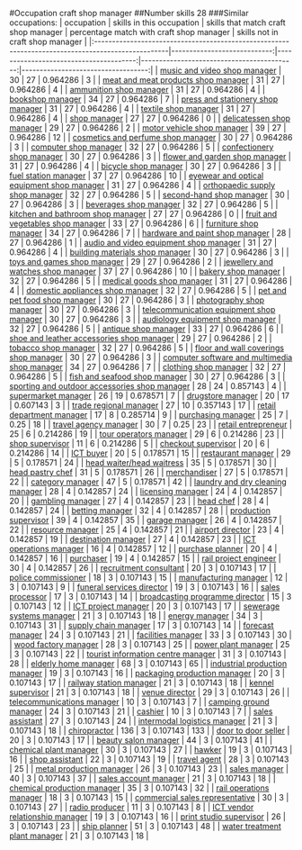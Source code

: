 #Occupation craft shop manager
##Number skills 28
###Similar occupations:
| occupation                                                                                        |   skills in this occupation |   skills that match craft shop manager |   percentage match with craft shop manager |   skills not in craft shop manager |
|:--------------------------------------------------------------------------------------------------|----------------------------:|---------------------------------------:|-------------------------------------------:|-----------------------------------:|
| [music and video shop manager](music_and_video_shop_manager.md)                                   |                          30 |                                     27 |                                   0.964286 |                                  3 |
| [meat and meat products shop manager](meat_and_meat_products_shop_manager.md)                     |                          31 |                                     27 |                                   0.964286 |                                  4 |
| [ammunition shop manager](ammunition_shop_manager.md)                                             |                          31 |                                     27 |                                   0.964286 |                                  4 |
| [bookshop manager](bookshop_manager.md)                                                           |                          34 |                                     27 |                                   0.964286 |                                  7 |
| [press and stationery shop manager](press_and_stationery_shop_manager.md)                         |                          31 |                                     27 |                                   0.964286 |                                  4 |
| [textile shop manager](textile_shop_manager.md)                                                   |                          31 |                                     27 |                                   0.964286 |                                  4 |
| [shop manager](shop_manager.md)                                                                   |                          27 |                                     27 |                                   0.964286 |                                  0 |
| [delicatessen shop manager](delicatessen_shop_manager.md)                                         |                          29 |                                     27 |                                   0.964286 |                                  2 |
| [motor vehicle shop manager](motor_vehicle_shop_manager.md)                                       |                          39 |                                     27 |                                   0.964286 |                                 12 |
| [cosmetics and perfume shop manager](cosmetics_and_perfume_shop_manager.md)                       |                          30 |                                     27 |                                   0.964286 |                                  3 |
| [computer shop manager](computer_shop_manager.md)                                                 |                          32 |                                     27 |                                   0.964286 |                                  5 |
| [confectionery shop manager](confectionery_shop_manager.md)                                       |                          30 |                                     27 |                                   0.964286 |                                  3 |
| [flower and garden shop manager](flower_and_garden_shop_manager.md)                               |                          31 |                                     27 |                                   0.964286 |                                  4 |
| [bicycle shop manager](bicycle_shop_manager.md)                                                   |                          30 |                                     27 |                                   0.964286 |                                  3 |
| [fuel station manager](fuel_station_manager.md)                                                   |                          37 |                                     27 |                                   0.964286 |                                 10 |
| [eyewear and optical equipment shop manager](eyewear_and_optical_equipment_shop_manager.md)       |                          31 |                                     27 |                                   0.964286 |                                  4 |
| [orthopaedic supply shop manager](orthopaedic_supply_shop_manager.md)                             |                          32 |                                     27 |                                   0.964286 |                                  5 |
| [second-hand shop manager](second-hand_shop_manager.md)                                           |                          30 |                                     27 |                                   0.964286 |                                  3 |
| [beverages shop manager](beverages_shop_manager.md)                                               |                          32 |                                     27 |                                   0.964286 |                                  5 |
| [kitchen and bathroom shop manager](kitchen_and_bathroom_shop_manager.md)                         |                          27 |                                     27 |                                   0.964286 |                                  0 |
| [fruit and vegetables shop manager](fruit_and_vegetables_shop_manager.md)                         |                          33 |                                     27 |                                   0.964286 |                                  6 |
| [furniture shop manager](furniture_shop_manager.md)                                               |                          34 |                                     27 |                                   0.964286 |                                  7 |
| [hardware and paint shop manager](hardware_and_paint_shop_manager.md)                             |                          28 |                                     27 |                                   0.964286 |                                  1 |
| [audio and video equipment shop manager](audio_and_video_equipment_shop_manager.md)               |                          31 |                                     27 |                                   0.964286 |                                  4 |
| [building materials shop manager](building_materials_shop_manager.md)                             |                          30 |                                     27 |                                   0.964286 |                                  3 |
| [toys and games shop manager](toys_and_games_shop_manager.md)                                     |                          29 |                                     27 |                                   0.964286 |                                  2 |
| [jewellery and watches shop manager](jewellery_and_watches_shop_manager.md)                       |                          37 |                                     27 |                                   0.964286 |                                 10 |
| [bakery shop manager](bakery_shop_manager.md)                                                     |                          32 |                                     27 |                                   0.964286 |                                  5 |
| [medical goods shop manager](medical_goods_shop_manager.md)                                       |                          31 |                                     27 |                                   0.964286 |                                  4 |
| [domestic appliances shop manager](domestic_appliances_shop_manager.md)                           |                          32 |                                     27 |                                   0.964286 |                                  5 |
| [pet and pet food shop manager](pet_and_pet_food_shop_manager.md)                                 |                          30 |                                     27 |                                   0.964286 |                                  3 |
| [photography shop manager](photography_shop_manager.md)                                           |                          30 |                                     27 |                                   0.964286 |                                  3 |
| [telecommunication equipment shop manager](telecommunication_equipment_shop_manager.md)           |                          30 |                                     27 |                                   0.964286 |                                  3 |
| [audiology equipment shop manager](audiology_equipment_shop_manager.md)                           |                          32 |                                     27 |                                   0.964286 |                                  5 |
| [antique shop manager](antique_shop_manager.md)                                                   |                          33 |                                     27 |                                   0.964286 |                                  6 |
| [shoe and leather accessories shop manager](shoe_and_leather_accessories_shop_manager.md)         |                          29 |                                     27 |                                   0.964286 |                                  2 |
| [tobacco shop manager](tobacco_shop_manager.md)                                                   |                          32 |                                     27 |                                   0.964286 |                                  5 |
| [floor and wall coverings shop manager](floor_and_wall_coverings_shop_manager.md)                 |                          30 |                                     27 |                                   0.964286 |                                  3 |
| [computer software and multimedia shop manager](computer_software_and_multimedia_shop_manager.md) |                          34 |                                     27 |                                   0.964286 |                                  7 |
| [clothing shop manager](clothing_shop_manager.md)                                                 |                          32 |                                     27 |                                   0.964286 |                                  5 |
| [fish and seafood shop manager](fish_and_seafood_shop_manager.md)                                 |                          30 |                                     27 |                                   0.964286 |                                  3 |
| [sporting and outdoor accessories shop manager](sporting_and_outdoor_accessories_shop_manager.md) |                          28 |                                     24 |                                   0.857143 |                                  4 |
| [supermarket manager](supermarket_manager.md)                                                     |                          26 |                                     19 |                                   0.678571 |                                  7 |
| [drugstore manager](drugstore_manager.md)                                                         |                          20 |                                     17 |                                   0.607143 |                                  3 |
| [trade regional manager](trade_regional_manager.md)                                               |                          27 |                                     10 |                                   0.357143 |                                 17 |
| [retail department manager](retail_department_manager.md)                                         |                          17 |                                      8 |                                   0.285714 |                                  9 |
| [purchasing manager](purchasing_manager.md)                                                       |                          25 |                                      7 |                                   0.25     |                                 18 |
| [travel agency manager](travel_agency_manager.md)                                                 |                          30 |                                      7 |                                   0.25     |                                 23 |
| [retail entrepreneur](retail_entrepreneur.md)                                                     |                          25 |                                      6 |                                   0.214286 |                                 19 |
| [tour operators manager](tour_operators_manager.md)                                               |                          29 |                                      6 |                                   0.214286 |                                 23 |
| [shop supervisor](shop_supervisor.md)                                                             |                          11 |                                      6 |                                   0.214286 |                                  5 |
| [checkout supervisor](checkout_supervisor.md)                                                     |                          20 |                                      6 |                                   0.214286 |                                 14 |
| [ICT buyer](ICT_buyer.md)                                                                         |                          20 |                                      5 |                                   0.178571 |                                 15 |
| [restaurant manager](restaurant_manager.md)                                                       |                          29 |                                      5 |                                   0.178571 |                                 24 |
| [head waiter/head waitress](head_waiter-head_waitress.md)                                         |                          35 |                                      5 |                                   0.178571 |                                 30 |
| [head pastry chef](head_pastry_chef.md)                                                           |                          31 |                                      5 |                                   0.178571 |                                 26 |
| [merchandiser](merchandiser.md)                                                                   |                          27 |                                      5 |                                   0.178571 |                                 22 |
| [category manager](category_manager.md)                                                           |                          47 |                                      5 |                                   0.178571 |                                 42 |
| [laundry and dry cleaning manager](laundry_and_dry_cleaning_manager.md)                           |                          28 |                                      4 |                                   0.142857 |                                 24 |
| [licensing manager](licensing_manager.md)                                                         |                          24 |                                      4 |                                   0.142857 |                                 20 |
| [gambling manager](gambling_manager.md)                                                           |                          27 |                                      4 |                                   0.142857 |                                 23 |
| [head chef](head_chef.md)                                                                         |                          28 |                                      4 |                                   0.142857 |                                 24 |
| [betting manager](betting_manager.md)                                                             |                          32 |                                      4 |                                   0.142857 |                                 28 |
| [production supervisor](production_supervisor.md)                                                 |                          39 |                                      4 |                                   0.142857 |                                 35 |
| [garage manager](garage_manager.md)                                                               |                          26 |                                      4 |                                   0.142857 |                                 22 |
| [resource manager](resource_manager.md)                                                           |                          25 |                                      4 |                                   0.142857 |                                 21 |
| [airport director](airport_director.md)                                                           |                          23 |                                      4 |                                   0.142857 |                                 19 |
| [destination manager](destination_manager.md)                                                     |                          27 |                                      4 |                                   0.142857 |                                 23 |
| [ICT operations manager](ICT_operations_manager.md)                                               |                          16 |                                      4 |                                   0.142857 |                                 12 |
| [purchase planner](purchase_planner.md)                                                           |                          20 |                                      4 |                                   0.142857 |                                 16 |
| [purchaser](purchaser.md)                                                                         |                          19 |                                      4 |                                   0.142857 |                                 15 |
| [rail project engineer](rail_project_engineer.md)                                                 |                          30 |                                      4 |                                   0.142857 |                                 26 |
| [recruitment consultant](recruitment_consultant.md)                                               |                          20 |                                      3 |                                   0.107143 |                                 17 |
| [police commissioner](police_commissioner.md)                                                     |                          18 |                                      3 |                                   0.107143 |                                 15 |
| [manufacturing manager](manufacturing_manager.md)                                                 |                          12 |                                      3 |                                   0.107143 |                                  9 |
| [funeral services director](funeral_services_director.md)                                         |                          19 |                                      3 |                                   0.107143 |                                 16 |
| [sales processor](sales_processor.md)                                                             |                          17 |                                      3 |                                   0.107143 |                                 14 |
| [broadcasting programme director](broadcasting_programme_director.md)                             |                          15 |                                      3 |                                   0.107143 |                                 12 |
| [ICT project manager](ICT_project_manager.md)                                                     |                          20 |                                      3 |                                   0.107143 |                                 17 |
| [sewerage systems manager](sewerage_systems_manager.md)                                           |                          21 |                                      3 |                                   0.107143 |                                 18 |
| [energy manager](energy_manager.md)                                                               |                          34 |                                      3 |                                   0.107143 |                                 31 |
| [supply chain manager](supply_chain_manager.md)                                                   |                          17 |                                      3 |                                   0.107143 |                                 14 |
| [forecast manager](forecast_manager.md)                                                           |                          24 |                                      3 |                                   0.107143 |                                 21 |
| [facilities manager](facilities_manager.md)                                                       |                          33 |                                      3 |                                   0.107143 |                                 30 |
| [wood factory manager](wood_factory_manager.md)                                                   |                          28 |                                      3 |                                   0.107143 |                                 25 |
| [power plant manager](power_plant_manager.md)                                                     |                          25 |                                      3 |                                   0.107143 |                                 22 |
| [tourist information centre manager](tourist_information_centre_manager.md)                       |                          31 |                                      3 |                                   0.107143 |                                 28 |
| [elderly home manager](elderly_home_manager.md)                                                   |                          68 |                                      3 |                                   0.107143 |                                 65 |
| [industrial production manager](industrial_production_manager.md)                                 |                          19 |                                      3 |                                   0.107143 |                                 16 |
| [packaging production manager](packaging_production_manager.md)                                   |                          20 |                                      3 |                                   0.107143 |                                 17 |
| [railway station manager](railway_station_manager.md)                                             |                          21 |                                      3 |                                   0.107143 |                                 18 |
| [kennel supervisor](kennel_supervisor.md)                                                         |                          21 |                                      3 |                                   0.107143 |                                 18 |
| [venue director](venue_director.md)                                                               |                          29 |                                      3 |                                   0.107143 |                                 26 |
| [telecommunications manager](telecommunications_manager.md)                                       |                          10 |                                      3 |                                   0.107143 |                                  7 |
| [camping ground manager](camping_ground_manager.md)                                               |                          24 |                                      3 |                                   0.107143 |                                 21 |
| [cashier](cashier.md)                                                                             |                          10 |                                      3 |                                   0.107143 |                                  7 |
| [sales assistant](sales_assistant.md)                                                             |                          27 |                                      3 |                                   0.107143 |                                 24 |
| [intermodal logistics manager](intermodal_logistics_manager.md)                                   |                          21 |                                      3 |                                   0.107143 |                                 18 |
| [chiropractor](chiropractor.md)                                                                   |                         136 |                                      3 |                                   0.107143 |                                133 |
| [door to door seller](door_to_door_seller.md)                                                     |                          20 |                                      3 |                                   0.107143 |                                 17 |
| [beauty salon manager](beauty_salon_manager.md)                                                   |                          44 |                                      3 |                                   0.107143 |                                 41 |
| [chemical plant manager](chemical_plant_manager.md)                                               |                          30 |                                      3 |                                   0.107143 |                                 27 |
| [hawker](hawker.md)                                                                               |                          19 |                                      3 |                                   0.107143 |                                 16 |
| [shop assistant](shop_assistant.md)                                                               |                          22 |                                      3 |                                   0.107143 |                                 19 |
| [travel agent](travel_agent.md)                                                                   |                          28 |                                      3 |                                   0.107143 |                                 25 |
| [metal production manager](metal_production_manager.md)                                           |                          26 |                                      3 |                                   0.107143 |                                 23 |
| [sales manager](sales_manager.md)                                                                 |                          40 |                                      3 |                                   0.107143 |                                 37 |
| [sales account manager](sales_account_manager.md)                                                 |                          21 |                                      3 |                                   0.107143 |                                 18 |
| [chemical production manager](chemical_production_manager.md)                                     |                          35 |                                      3 |                                   0.107143 |                                 32 |
| [rail operations manager](rail_operations_manager.md)                                             |                          18 |                                      3 |                                   0.107143 |                                 15 |
| [commercial sales representative](commercial_sales_representative.md)                             |                          30 |                                      3 |                                   0.107143 |                                 27 |
| [radio producer](radio_producer.md)                                                               |                          11 |                                      3 |                                   0.107143 |                                  8 |
| [ICT vendor relationship manager](ICT_vendor_relationship_manager.md)                             |                          19 |                                      3 |                                   0.107143 |                                 16 |
| [print studio supervisor](print_studio_supervisor.md)                                             |                          26 |                                      3 |                                   0.107143 |                                 23 |
| [ship planner](ship_planner.md)                                                                   |                          51 |                                      3 |                                   0.107143 |                                 48 |
| [water treatment plant manager](water_treatment_plant_manager.md)                                 |                          21 |                                      3 |                                   0.107143 |                                 18 |
